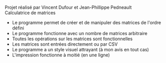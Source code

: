 Projet réalisé par Vincent Dufour et Jean-Phillippe Pedneault<br>
Calculatrice de matrices<br>

- Le programme permet de créer et de manipuler des matrices de l'ordre défini<br>
- Le programme fonctionne avec un nombre de matrices arbitraire<br>
- Toutes les opérations sur les matrices sont fonctionnelles<br>
- Les matrices sont entrées directement ou par CSV <br>
- Le programme a un style visuel attrayant (à mon avis en tout cas) <br>
- L'impression fonctionne à moitié (en une ligne)
